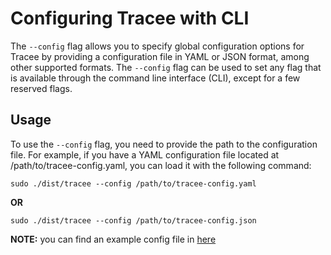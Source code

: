 # Configuring Tracee with CLI

The `--config` flag allows you to specify global configuration options for Tracee by providing a configuration file in YAML or JSON format, among other supported formats. The `--config` flag can be used to set any flag that is available through the command line interface (CLI), except for a few reserved flags.

## Usage

To use the `--config` flag, you need to provide the path to the configuration file. For example, if you have a YAML configuration file located at /path/to/tracee-config.yaml, you can load it with the following command:

```console
sudo ./dist/tracee --config /path/to/tracee-config.yaml
```

__OR__

```console
sudo ./dist/tracee --config /path/to/tracee-config.json
```
__NOTE:__ you can find an example config file in [here](https://github.com/aquasecurity/tracee/blob/main/examples/config/global_config_cli.yaml)